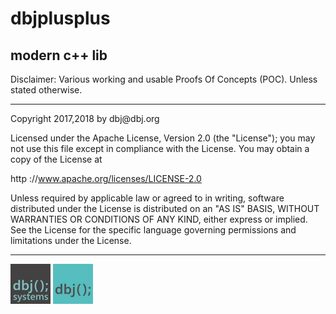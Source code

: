 # dbjplusplus
## modern c++ lib 

Disclaimer: Various working and usable Proofs Of Concepts (POC). Unless stated otherwise.

<hr/>
Copyright 2017,2018 by dbj@dbj.org

Licensed under the Apache License, Version 2.0 (the "License");
you may not use this file except in compliance with the License.
You may obtain a copy of the License at

http ://www.apache.org/licenses/LICENSE-2.0

Unless required by applicable law or agreed to in writing, software
distributed under the License is distributed on an "AS IS" BASIS,
WITHOUT WARRANTIES OR CONDITIONS OF ANY KIND, either express or implied.
See the License for the specific language governing permissions and
limitations under the License.

<hr/>
<img src="media/dbjsystems.jpg" style="width:64px;height:64px;" />
<img src="media/dbjlogo.png" style="width:64px;height:64px;" />
